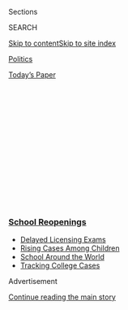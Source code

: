 <div id="app">

<div>

<div>

<div>

<div class="NYTAppHideMasthead css-1q2w90k e1suatyy0">

<div class="section css-ui9rw0 e1suatyy2">

<div class="css-eph4ug er09x8g0">

<div class="css-6n7j50">

</div>

<span class="css-1dv1kvn">Sections</span>

<div class="css-10488qs">

<span class="css-1dv1kvn">SEARCH</span>

</div>

[Skip to content](#site-content)[Skip to site
index](#site-index)

</div>

<div id="masthead-section-label" class="css-1wr3we4 eaxe0e00">

[Politics](https://www.nytimes3xbfgragh.onion/section/politics)

</div>

<div class="css-10698na e1huz5gh0">

</div>

</div>

<div id="masthead-bar-one" class="section hasLinks css-15hmgas e1csuq9d3">

<div class="css-uqyvli e1csuq9d0">

</div>

<div class="css-1uqjmks e1csuq9d1">

</div>

<div class="css-9e9ivx">

[](https://myaccount.nytimes3xbfgragh.onion/auth/login?response_type=cookie&client_id=vi)

</div>

<div class="css-1bvtpon e1csuq9d2">

[Today’s
Paper](https://www.nytimes3xbfgragh.onion/section/todayspaper)

</div>

</div>

</div>

</div>

<div data-aria-hidden="false">

<div id="site-content" data-role="main">

<div>

<div class="css-1aor85t" style="opacity:0.000000001;z-index:-1;visibility:hidden">

<div class="css-1hqnpie">

<div class="css-epjblv">

<span class="css-17xtcya">[Politics](/section/politics)</span><span class="css-x15j1o">|</span><span class="css-fwqvlz">Race
for Coronavirus Vaccine Pits Spy Against
Spy</span>

</div>

<div class="css-k008qs">

<div class="css-1iwv8en">

<span class="css-18z7m18"></span>

<div>

</div>

</div>

<span class="css-1n6z4y">https://nyti.ms/2F2oAPd</span>

<div class="css-1705lsu">

<div class="css-4xjgmj">

<div class="css-4skfbu" data-role="toolbar" data-aria-label="Social Media Share buttons, Save button, and Comments Panel with current comment count" data-testid="share-tools">

  - 
  - 
  - 
  - 
    
    <div class="css-6n7j50">
    
    </div>

  - 
  - 

</div>

</div>

</div>

</div>

</div>

</div>

<div class="css-13pd83m">

<div class="css-l9svim">

### [<span class="css-pa1jbp"><span class="css-1rxm0ex">School</span><span class="css-1rxm0ex"> Reopenings</span></span>](https://www.nytimes3xbfgragh.onion/spotlight/schools-reopening?name=styln-coronavirus-schools-reopening&region=TOP_BANNER&block=storyline_menu_recirc&action=click&pgtype=Article&impression_id=54ca3e30-efb9-11ea-8c1d-cb4966d29e98&variant=undefined)

  - <span class="css-ousu42">[Delayed Licensing
    Exams](https://www.nytimes3xbfgragh.onion/2020/09/04/us/bar-exam-coronavirus.html?name=styln-coronavirus-schools-reopening&region=TOP_BANNER&block=storyline_menu_recirc&action=click&pgtype=Article&impression_id=54ca3e31-efb9-11ea-8c1d-cb4966d29e98&variant=undefined)</span>
  - <span class="css-ousu42">[Rising Cases Among
    Children](https://www.nytimes3xbfgragh.onion/interactive/2020/08/31/us/coronavirus-cases-children.html?name=styln-coronavirus-schools-reopening&region=TOP_BANNER&block=storyline_menu_recirc&action=click&pgtype=Article&impression_id=54ca3e32-efb9-11ea-8c1d-cb4966d29e98&variant=undefined)</span>
  - <span class="css-ousu42">[School Around the
    World](https://www.nytimes3xbfgragh.onion/2020/09/01/world/schools-reopen-globe-students.html?name=styln-coronavirus-schools-reopening&region=TOP_BANNER&block=storyline_menu_recirc&action=click&pgtype=Article&impression_id=54ca3e33-efb9-11ea-8c1d-cb4966d29e98&variant=undefined)</span>
  - <span class="css-ousu42">[Tracking College
    Cases](https://www.nytimes3xbfgragh.onion/interactive/2020/us/covid-college-cases-tracker.html?name=styln-coronavirus-schools-reopening&region=TOP_BANNER&block=storyline_menu_recirc&action=click&pgtype=Article&impression_id=54ca3e34-efb9-11ea-8c1d-cb4966d29e98&variant=undefined)</span>

</div>

</div>

<div id="top-wrapper" class="css-1sy8kpn">

<div id="top-slug" class="css-l9onyx">

Advertisement

</div>

[Continue reading the main
story](#after-top)

<div class="ad top-wrapper" style="text-align:center;height:100%;display:block;min-height:250px">

<div id="top" class="place-ad" data-position="top" data-size-key="top">

</div>

</div>

<div id="after-top">

</div>

</div>

<div>

<div id="sponsor-wrapper" class="css-1hyfx7x">

<div id="sponsor-slug" class="css-19vbshk">

Supported by

</div>

[Continue reading the main
story](#after-sponsor)

<div id="sponsor" class="ad sponsor-wrapper" style="text-align:center;height:100%;display:block">

</div>

<div id="after-sponsor">

</div>

</div>

<div class="css-186x18t">

</div>

<div class="css-1vkm6nb ehdk2mb0">

# Race for Coronavirus Vaccine Pits Spy Against Spy

</div>

The intelligence wars over vaccine research have intensified as China
and Russia expand their efforts to steal American work at both research
institutes and companies.

<div class="css-79elbk" data-testid="photoviewer-wrapper">

<div class="css-z3e15g" data-testid="photoviewer-wrapper-hidden">

</div>

<div class="css-1a48zt4 ehw59r15" data-testid="photoviewer-children">

![<span class="css-16f3y1r e13ogyst0" data-aria-hidden="true">The F.B.I.
has warned officials at the University of North Carolina-Chapel Hill
about attempts by China to hack its virus research
efforts.</span><span class="css-cnj6d5 e1z0qqy90" itemprop="copyrightHolder"><span class="css-1ly73wi e1tej78p0">Credit...</span><span><span>Gerry
Broome/Associated
Press</span></span></span>](https://static01.graylady3jvrrxbe.onion/images/2020/09/06/us/politics/06dc-virus-intel-print/merlin_172039368_ae954102-4fba-4dd0-8afd-f066baa7b919-articleLarge.jpg?quality=75&auto=webp&disable=upscale)

</div>

</div>

<div class="css-18e8msd">

<div class="css-vp77d3 epjyd6m0">

<div class="css-1baulvz">

By [<span class="css-1baulvz" itemprop="name">Julian E.
Barnes</span>](https://www.nytimes3xbfgragh.onion/by/julian-e-barnes)
and <span class="css-1baulvz last-byline" itemprop="name">Michael
Venutolo-Mantovani</span>

</div>

</div>

  - Sept. 5, 2020, <span class="css-epvm6">11:44 a.m.
    ET</span>

  - 
    
    <div class="css-4xjgmj">
    
    <div class="css-d8bdto" data-role="toolbar" data-aria-label="Social Media Share buttons, Save button, and Comments Panel with current comment count" data-testid="share-tools">
    
      - 
      - 
      - 
      - 
        
        <div class="css-6n7j50">
        
        </div>
    
      - 
      - 
    
    </div>
    
    </div>

</div>

</div>

<div class="section meteredContent css-1r7ky0e" name="articleBody" itemprop="articleBody">

<div class="css-1fanzo5 StoryBodyCompanionColumn">

<div class="css-53u6y8">

WASHINGTON — Chinese intelligence hackers were intent on stealing
coronavirus vaccine data, so they looked for what they believed would be
an easy target. Instead of simply going after pharmaceutical companies,
they conducted digital reconnaissance on the University of North
Carolina and other schools doing cutting-edge research.

They were not the only spies at work. Russia’s premier intelligence
service, the S.V.R., targeted vaccine research networks in the United
States, Canada and Britain, espionage efforts that were first detected
by a British spy agency monitoring international fiber optic cables.

Iran, too, has drastically stepped up its attempts to steal information
about vaccine research, and the United States has increased its own
efforts to track the espionage of its adversaries and shore up its
defenses.

In short, every major spy service around the globe is trying to find out
what everyone else is up to.

</div>

</div>

<div class="css-1fanzo5 StoryBodyCompanionColumn">

<div class="css-53u6y8">

The coronavirus pandemic has prompted one of the fastest peacetime
mission shifts in recent times for the world’s intelligence agencies,
pitting them against one another in a new grand game of spy versus spy,
according to interviews with current and former intelligence officials
and others tracking the espionage efforts.

Nearly all of the United States’ adversaries intensified their attempts
to steal American research while Washington, in turn, has moved to
protect the universities and corporations doing the most advanced work.
NATO intelligence, normally concerned with the movement of Russian tanks
and terrorist cells, has expanded to scrutinize Kremlin efforts to steal
vaccine research as well, according to a Western official briefed on the
intelligence.

The contest is reminiscent of the space race, where the Soviet Union and
America relied on their spy services to catch up when the other looked
likely to achieve a milestone. But where the Cold War contest to reach
the Earth’s orbit and the moon played out over decades, the timeline to
help secure data on coronavirus treatments is sharply compressed as the
need for a vaccine [grows more
urgent](https://www.nytimes3xbfgragh.onion/2020/05/02/us/politics/vaccines-coronavirus-research.html)
each day.

“It would be surprising if they were not trying to steal the most
valuable biomedical research going on right now,” John C. Demers, a top
Justice Department official, [said of China last
month](https://www.csis.org/events/online-event-countering-chinese-espionage)
during an event held by the Center for Strategic and International
Studies. “Valuable from a financial point of view and invaluable from a
geopolitical point of view.”

China’s push is complex. Its operatives have also surreptitiously used
information from the World Health Organization to guide its vaccine
hacking attempts, both in the United States and Europe, according to a
current and a former official familiar with the intelligence.

</div>

</div>

<div class="css-1fanzo5 StoryBodyCompanionColumn">

<div class="css-53u6y8">

It was not clear how exactly China was using its influential position in
the W.H.O. to gather information about vaccine work around the globe.
The organization does collect data about vaccines under development, and
while much of it is eventually made public, Chinese hackers could have
benefited by getting early information on what coronavirus vaccine
research efforts the W.H.O. viewed as most promising, according to a
former intelligence official.

<div id="NYT_MAIN_CONTENT_1_REGION" class="css-9tf9ac">

<div>

</div>

</div>

American intelligence officials learned about China’s efforts in early
February as the virus was gaining a foothold in the United States,
according to current and former American officials. The C.I.A. and other
agencies closely watch China’s moves inside international agencies,
including the W.H.O.

The intelligence conclusion helped push the White House toward [the
tough line it
adopted](https://www.nytimes3xbfgragh.onion/2020/05/19/us/politics/trump-who-coronavirus.html)
in May on the W.H.O., according to the former intelligence official.

Besides the University of North Carolina, Chinese hackers have also
targeted other universities around the country and some may have had
their networks breached, American officials said. Mr. Demers said in his
speech that China had conducted “multiple intrusions” beyond what the
Justice Department revealed [in an
indictment](https://www.nytimes3xbfgragh.onion/2020/07/21/us/politics/china-hacking-coronavirus-vaccine.html)
in July, which accused two hackers of working on behalf of China’s
Ministry of State Security spy service to pursue vaccine information and
research from American biotechnology companies.

The F.B.I. warned officials at U.N.C. in recent weeks about the hacking
attempts, according to two people familiar with the matter. The Chinese
hacking teams were trying to break into the computer networks of the
school’s epidemiology department but did not infiltrate them.

A U.N.C. spokeswoman, Leslie Minton, said that the school “regularly
receives threat alerts from U.S. security agencies.” She directed
further questions to the federal government, but said the school had
invested in “around-the-clock monitoring” to “help guard against
advanced persistent threat attacks from state sponsored organizations.”

Besides hacking, China has pushed into universities in other ways. Some
government officials believe it is trying to take advantage of research
partnerships that American universities have forged with Chinese
institutions.

</div>

</div>

<div class="css-1fanzo5 StoryBodyCompanionColumn">

<div class="css-53u6y8">

Others have warned that Chinese intelligence agents in the United States
and elsewhere have tried to collect information on researchers
themselves. The Trump administration ordered China on July 22 [to close
its consulate in
Houston](https://www.nytimes3xbfgragh.onion/2020/07/22/world/asia/us-china-houston-consulate.html)
in part because Chinese operatives had used it as an outpost to try to
make inroads with medical experts in the city, according to the F.B.I.

Chinese intelligence officials are focused on universities in part
because they view the institutions’ data protections as less robust than
those of pharmaceutical companies. But spy work is also intensifying as
researchers share more vaccine candidates and antiviral treatments for
peer review, giving adversaries a better chance of gaining access to
formulations and vaccine development strategies, said an American
government official briefed on the intelligence.

So far, officials believe that foreign spies have taken little
information from the American biotech companies they targeted: Gilead
Sciences, Novavax and
Moderna.

</div>

</div>

<div class="css-79elbk" data-testid="photoviewer-wrapper">

<div class="css-z3e15g" data-testid="photoviewer-wrapper-hidden">

</div>

<div class="css-1a48zt4 ehw59r15" data-testid="photoviewer-children">

![<span class="css-16f3y1r e13ogyst0" data-aria-hidden="true">Researchers
at a lab in Shenyang, China, that is working on a coronavirus
vaccine.</span><span class="css-cnj6d5 e1z0qqy90" itemprop="copyrightHolder"><span class="css-1ly73wi e1tej78p0">Credit...</span><span>Noel
Celis/Agence France-Presse — Getty
Images</span></span>](https://static01.graylady3jvrrxbe.onion/images/2020/08/28/us/politics/28dc-virus-intel2/merlin_173530260_88974c65-dccb-4b61-b65b-4151323a5a17-articleLarge.jpg?quality=75&auto=webp&disable=upscale)

</div>

</div>

<div class="css-1fanzo5 StoryBodyCompanionColumn">

<div class="css-53u6y8">

At the same time the British electronic surveillance agency G.C.H.Q. was
learning about the Russian effort and American intelligence learned of
the Chinese hacking, the Department of Homeland Security and F.B.I.
dispatched teams to work with American biotech teams to bolster their
computer networks’ defenses.

The Russian effort, [announced by British, American and Canadian
intelligence agencies in
July](https://www.nytimes3xbfgragh.onion/2020/07/16/us/politics/vaccine-hacking-russia.html),
was primarily focused on gathering intelligence about research by Oxford
University and its pharmaceutical corporate partner,
AstraZeneca.

<div id="NYT_MAIN_CONTENT_3_REGION" class="css-9tf9ac">

<div>

<div id="styln-prism-freeform-1596575370630" class="section interactive-content interactive-size-medium css-1ftcdic">

<div class="css-17ih8de interactive-body">

<div id="prism-freeform-block-70136" class="css-19mumt8" data-role="complementary" data-storyline="School Reopenings" data-truncated="false" tabindex="0">

<div class="css-a8d9oz">

<div>

[](https://www.nytimes3xbfgragh.onion/spotlight/schools-reopening?action=click&pgtype=Article&state=default&region=MAIN_CONTENT_3&context=storylines_keepup)

### School Reopenings ›

#### Back to School

Updated Sept. 4, 2020

The latest on how schools are reopening amid the pandemic.

  -   - There have been at least [51,000 coronavirus
        cases](https://www.nytimes3xbfgragh.onion/interactive/2020/us/covid-college-cases-tracker.html?name=styln-coronavirus-schools-reopening&action=click&pgtype=Article&state=default&region=MAIN_CONTENT_3&context=storylines_keepup&region=TOP_BANNER█=storyline_menu_recirc&action=click&pgtype=Article&impression_id=149dfe80-eea3-11ea-aea8-57f827c5e458&variant=1_Show) at
        more than 1,000 American college campuses since the pandemic
        began, the latest New York Times’s survey shows.
      - [SUNY
        Oneonta](https://www.nytimes3xbfgragh.onion/2020/09/03/nyregion/new-york-suny-oneonta-coronavirus.html?action=click&pgtype=Article&state=default&region=MAIN_CONTENT_3&context=storylines_keepup) canceled
        in-person classes and sent students home because of a
        coronavirus outbreak.
      - [Millions of college
        students](https://www.nytimes3xbfgragh.onion/2020/09/04/world/americas/latin-america-education.html?&action=click&pgtype=Article&state=default&region=MAIN_CONTENT_3&context=storylines_keepup) in
        Latin America are leaving their studies because of the pandemic.
      - Professional licensing exams have been severely disrupted by the
        coronavirus, making it difficult for [newly trained lawyers,
        doctors](https://www.nytimes3xbfgragh.onion/2020/09/04/us/bar-exam-coronavirus.html?action=click&pgtype=Article&state=default&region=MAIN_CONTENT_3&context=storylines_keepup) and
        others to start their careers.

<div id="styln-survey-component-70136" class="styln-survey-component">

</div>

</div>

</div>

</div>

</div>

</div>

</div>

</div>

The Russians caught trying to get vaccine information were part of the
group known as Cozy Bear, a collection of hackers affiliated with the
S.V.R. Cozy Bear was one of the hacking groups that in 2016 broke into
Democratic computer servers.

</div>

</div>

<div class="css-1fanzo5 StoryBodyCompanionColumn">

<div class="css-53u6y8">

Homeland security officials have warned pharmaceutical companies and
universities about the attacks and helped institutions review their
security. For the most part, officials have observed the would-be
vaccine hackers using known vulnerabilities that have yet to be patched,
not the more exquisite cyberweapons that target unknown gaps in computer
security.

No corporation or university has announced any data thefts resulting
from the publicly identified hacking efforts. But some of the hacking
attempts succeeded in at least penetrating defenses to get inside
computer networks, according to one American government official. And
hackers for China and Russia test weaknesses every day, according to
intelligence officials.

“It is really a race against time for good guys to find the
vulnerabilities and get them patched, get those patches deployed before
the adversary finds them and exploits them,” said Bryan S. Ware, the
assistant director of cybersecurity for the Homeland Security
Department’s Cybersecurity and Infrastructure Security Agency. “The
race is tighter than ever.”

While only two teams of hackers, one each from Russia and China, have
been publicly identified, multiple hacking teams from nearly all the
intelligence services of those two countries have been trying to steal
vaccine information, according to law enforcement and intelligence
officials.

Russia [announced on
Aug. 11](https://www.nytimes3xbfgragh.onion/2020/08/11/world/europe/russia-coronavirus-vaccine-approval.html)
that it had approved a vaccine, a declaration that immediately aroused
suspicion that its scientists were at least aided by its spy agencies’
work to steal research information from other countries.

American officials insist their own spy services’ efforts are defensive
and that intelligence agencies have not been ordered to steal
coronavirus research. But other current and former intelligence
officials said the reality was not nearly so black and white. As
American intelligence agencies try to find out what Russia, China and
Iran may have stolen, they could encounter information on those
countries’ research and collect it.

Officials expressed concerns that further hacking attempts could hurt
vaccine development efforts. Hackers extracting data could inadvertently
— or purposefully — damage research systems.

</div>

</div>

<div class="css-1fanzo5 StoryBodyCompanionColumn">

<div class="css-53u6y8">

“When an adversary is doing a smash-and-grab, there is even more likely
a chance of not just stealing information but somehow disrupting the
victim’s operations networks,” Mr. Ware said.

While some of Russia’s and China’s spying may have been aimed at
checking their own research or looking for shortcuts, some current and
former officials raised the possibility that the countries sought
instead to sow distrust in an eventual vaccine from Western countries.

Both Russia and China have already spread disinformation about the
virus, its origins and the [American
response](https://www.nytimes3xbfgragh.onion/2020/04/22/us/politics/coronavirus-china-disinformation.html).
Russian intelligence services in particular are laying the groundwork
for a more aggressive effort to escalate the anti-vaccine movement in
the West and could use the allegations of spying to give its narrative
greater traction.

Russia has a long record of trying to amplify divisions in American
society. Current and former national security officials said they expect
Russia to eventually spread disinformation about any vaccine approved in
the West.

“This case seems to be a throwback to the old Soviet Union,” said Fiona
Hill, the former National Security Council official and Russia expert
who [testified in the impeachment
hearings](https://www.nytimes3xbfgragh.onion/2019/11/21/us/politics/fiona-hill-impeachment-ukraine.html)
against President Trump. “Russia and the Chinese have been out there on
disinformation campaigns. How better to create confusion and weaken the
U.S. further than to whip up the antivax movement? But you make sure all
your guys are vaccinated.”

David E. Sanger and Ronen Bergman contributed reporting.

</div>

</div>

<div>

</div>

</div>

<div>

</div>

<div>

</div>

<div>

</div>

<div>

<div id="bottom-wrapper" class="css-1ede5it">

<div id="bottom-slug" class="css-l9onyx">

Advertisement

</div>

[Continue reading the main
story](#after-bottom)

<div id="bottom" class="ad bottom-wrapper" style="text-align:center;height:100%;display:block;min-height:90px">

</div>

<div id="after-bottom">

</div>

</div>

</div>

</div>

</div>

## Site Index

<div>

</div>

## Site Information Navigation

  - [© <span>2020</span> <span>The New York Times
    Company</span>](https://help.nytimes3xbfgragh.onion/hc/en-us/articles/115014792127-Copyright-notice)

<!-- end list -->

  - [NYTCo](https://www.nytco.com/)
  - [Contact
    Us](https://help.nytimes3xbfgragh.onion/hc/en-us/articles/115015385887-Contact-Us)
  - [Work with us](https://www.nytco.com/careers/)
  - [Advertise](https://nytmediakit.com/)
  - [T Brand Studio](http://www.tbrandstudio.com/)
  - [Your Ad
    Choices](https://www.nytimes3xbfgragh.onion/privacy/cookie-policy#how-do-i-manage-trackers)
  - [Privacy](https://www.nytimes3xbfgragh.onion/privacy)
  - [Terms of
    Service](https://help.nytimes3xbfgragh.onion/hc/en-us/articles/115014893428-Terms-of-service)
  - [Terms of
    Sale](https://help.nytimes3xbfgragh.onion/hc/en-us/articles/115014893968-Terms-of-sale)
  - [Site
    Map](https://spiderbites.nytimes3xbfgragh.onion)
  - [Help](https://help.nytimes3xbfgragh.onion/hc/en-us)
  - [Subscriptions](https://www.nytimes3xbfgragh.onion/subscription?campaignId=37WXW)

</div>

</div>

</div>

</div>
